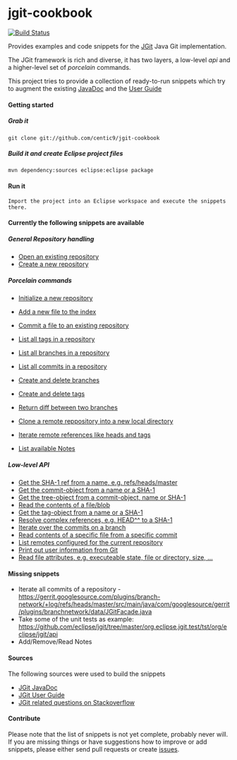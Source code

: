 jgit-cookbook
=============
[![Build Status](https://buildhive.cloudbees.com/job/centic9/job/jgit-cookbook/badge/icon)](https://buildhive.cloudbees.com/job/centic9/job/jgit-cookbook/)

Provides examples and code snippets for the [JGit](http://wiki.eclipse.org/JGit/) Java Git implementation. 

The JGit framework is rich and diverse, it has two layers, a low-level _api_ and a higher-level set of _porcelain_ commands. 

This project tries to provide a collection of ready-to-run snippets which try to augment the existing [JavaDoc](http://download.eclipse.org/jgit/docs/latest/apidocs/) and the [User Guide](http://wiki.eclipse.org/JGit/User_Guide)

#### Getting started

##### Grab it

    git clone git://github.com/centic9/jgit-cookbook

##### Build it and create Eclipse project files

	mvn dependency:sources eclipse:eclipse package

#### Run it

    Import the project into an Eclipse workspace and execute the snippets there.

#### Currently the following snippets are available

##### General Repository handling
* [Open an existing repository](https://github.com/centic9/jgit-cookbook/blob/master/src/main/java/org/dstadler/jgit/OpenRepository.java)
* [Create a new repository](https://github.com/centic9/jgit-cookbook/blob/master/src/main/java/org/dstadler/jgit/CreateNewRepository.java)

##### Porcelain commands

* [Initialize a new repository](https://github.com/centic9/jgit-cookbook/blob/master/src/main/java/org/dstadler/jgit/porcelain/InitRepository.java)
* [Add a new file to the index](https://github.com/centic9/jgit-cookbook/blob/master/src/main/java/org/dstadler/jgit/porcelain/AddFile.java)
* [Commit a file to an existing repository](https://github.com/centic9/jgit-cookbook/blob/master/src/main/java/org/dstadler/jgit/porcelain/CommitFile.java)
* [List all tags in a repository](https://github.com/centic9/jgit-cookbook/blob/master/src/main/java/org/dstadler/jgit/porcelain/ListTags.java)
* [List all branches in a repository](https://github.com/centic9/jgit-cookbook/blob/master/src/main/java/org/dstadler/jgit/porcelain/ListBranches.java)
* [List all commits in a repository](https://github.com/centic9/jgit-cookbook/blob/master/src/main/java/org/dstadler/jgit/porcelain/WalkAllCommits.java)
* [Create and delete branches](https://github.com/centic9/jgit-cookbook/blob/master/src/main/java/org/dstadler/jgit/porcelain/CreateAndDeleteBranch.java)
* [Create and delete tags](https://github.com/centic9/jgit-cookbook/blob/master/src/main/java/org/dstadler/jgit/porcelain/CreateAndDeleteTag.java)
* [Return diff between two branches](https://github.com/centic9/jgit-cookbook/blob/master/src/main/java/org/dstadler/jgit/porcelain/ShowBranchDiff.java)

* [Clone a remote reppository into a new local directory](https://github.com/centic9/jgit-cookbook/blob/master/src/main/java/org/dstadler/jgit/porcelain/CloneRemoteRepository.java)
* [Iterate remote references like heads and tags](https://github.com/centic9/jgit-cookbook/blob/master/src/main/java/org/dstadler/jgit/porcelain/ListRemoteReferences.java)

* [List available Notes](https://github.com/centic9/jgit-cookbook/blob/master/src/main/java/org/dstadler/jgit/porcelain/ListNotes.java)

##### Low-level API

* [Get the SHA-1 ref from a name, e.g. refs/heads/master](https://github.com/centic9/jgit-cookbook/blob/master/src/main/java/org/dstadler/jgit/api/GetRefFromName.java)
* [Get the commit-object from a name or a SHA-1](https://github.com/centic9/jgit-cookbook/blob/master/src/main/java/org/dstadler/jgit/api/GetRevCommitFromObjectId.java)
* [Get the tree-object from a commit-object, name or SHA-1](https://github.com/centic9/jgit-cookbook/blob/master/src/main/java/org/dstadler/jgit/api/GetRevTreeFromObjectId.java)
* [Read the contents of a file/blob](https://github.com/centic9/jgit-cookbook/blob/master/src/main/java/org/dstadler/jgit/api/ReadBlobContents.java)
* [Get the tag-object from a name or a SHA-1](https://github.com/centic9/jgit-cookbook/blob/master/src/main/java/org/dstadler/jgit/api/ReadTagFromName.java)
* [Resolve complex references, e.g. HEAD^^ to a SHA-1](https://github.com/centic9/jgit-cookbook/blob/master/src/main/java/org/dstadler/jgit/api/ResolveRef.java)
* [Iterate over the commits on a branch](https://github.com/centic9/jgit-cookbook/blob/master/src/main/java/org/dstadler/jgit/api/WalkRev.java)
* [Read contents of a specific file from a specific commit](https://github.com/centic9/jgit-cookbook/blob/master/src/main/java/org/dstadler/jgit/api/ReadFileFromCommit.java)
* [List remotes configured for the current repository](https://github.com/centic9/jgit-cookbook/blob/master/src/main/java/org/dstadler/jgit/api/PrintRemotes.java)
* [Print out user information from Git](https://github.com/centic9/jgit-cookbook/blob/master/src/main/java/org/dstadler/jgit/api/ReadUserConfig.java)
* [Read file attributes, e.g. executeable state, file or directory, size, ...](https://github.com/centic9/jgit-cookbook/blob/master/src/main/java/org/dstadler/jgit/api/GetFileAttributes.java)

#### Missing snippets

* Iterate all commits of a repository - https://gerrit.googlesource.com/plugins/branch-network/+log/refs/heads/master/src/main/java/com/googlesource/gerrit/plugins/branchnetwork/data/JGitFacade.java
* Take some of the unit tests as example: https://github.com/eclipse/jgit/tree/master/org.eclipse.jgit.test/tst/org/eclipse/jgit/api
* Add/Remove/Read Notes

#### Sources

The following sources were used to build the snippets

* [JGit JavaDoc](http://download.eclipse.org/jgit/docs/latest/apidocs/)
* [JGit User Guide](http://wiki.eclipse.org/JGit/User_Guide)
* [JGit related questions on Stackoverflow](http://stackoverflow.com/questions/tagged/jgit)

#### Contribute

Please note that the list of snippets is not yet complete, probably never will. If you are missing things or have suggestions how to improve or add snippets, please either send pull requests or create [issues](https://github.com/centic9/jgit-cookbook/issues).
